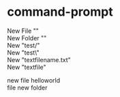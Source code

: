 # command-prompt

New File ""  
New Folder ""  
New "test/"   
New "test\\"  
New "textfilename.txt"   
New "textfile"  


new file helloworld    
file new folder  
